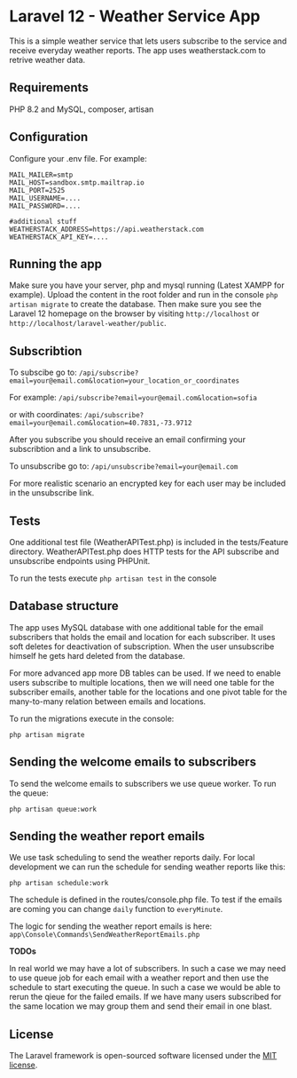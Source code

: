 # Laravel 12 - Weather Service App

This is a simple weather service that lets users subscribe to the service and receive everyday weather reports. The app uses weatherstack.com to retrive weather data. 

## Requirements

PHP 8.2 and MySQL, composer, artisan

## Configuration

Configure your .env file. For example:

```
MAIL_MAILER=smtp
MAIL_HOST=sandbox.smtp.mailtrap.io
MAIL_PORT=2525
MAIL_USERNAME=....
MAIL_PASSWORD=....

#additional stuff
WEATHERSTACK_ADDRESS=https://api.weatherstack.com
WEATHERSTACK_API_KEY=....
```

## Running the app

Make sure you have your server, php and mysql running (Latest XAMPP for example). Upload the content in the root folder and run in the console `php artisan migrate` to create the database. Then make sure you see the Laravel 12 homepage on the browser by visiting `http://localhost` or `http://localhost/laravel-weather/public`.

## Subscribtion

To subscibe go to: `/api/subscribe?email=your@email.com&location=your_location_or_coordinates`

For example: `/api/subscribe?email=your@email.com&location=sofia`

or with coordinates: `/api/subscribe?email=your@email.com&location=40.7831,-73.9712`

After you subscribe you should receive an email confirming your subscribtion and a link to unsubscribe.

To unsubscribe go to: `/api/unsubscribe?email=your@email.com`

For more realistic scenario an encrypted key for each user may be included in the unsubscribe link.

## Tests

One additional test file (WeatherAPITest.php) is included in the tests/Feature directory. WeatherAPITest.php does HTTP tests for the API subscribe and unsubscribe endpoints using PHPUnit.

To run the tests execute `php artisan test` in the console

## Database structure

The app uses MySQL database with one additional table for the email subscribers that holds the email and location for each subscriber. It uses soft deletes for deactivation of subscription. When the user unsubscribe himself he gets hard deleted from the database. 

For more advanced app more DB tables can be used. If we need to enable users subscribe to multiple locations, then we will need one table for the subscriber emails, another table for the locations and one pivot table for the many-to-many relation between emails and locations. 

To run the migrations execute in the console:

`php artisan migrate`

## Sending the welcome emails to subscribers

To send the welcome emails to subscribers we use queue worker. To run the queue:

`php artisan queue:work`

## Sending the weather report emails

We use task scheduling to send the weather reports daily. For local development we can run the schedule for sending weather reports like this:

`php artisan schedule:work`

The schedule is defined in the routes/console.php file. To test if the emails are coming you can change `daily` function to `everyMinute`.

The logic for sending the weather report emails is here: `app\Console\Commands\SendWeatherReportEmails.php`

**TODOs**

In real world we may have a lot of subscribers. In such a case we may need to use queue job for each email with a weather report and then use the schedule to start executing the queue. In such a case we would be able to rerun the qieue for the failed emails. If we have many users subscribed for the same location we may group them and send their email in one blast.

## License

The Laravel framework is open-sourced software licensed under the [MIT license](https://opensource.org/licenses/MIT).

